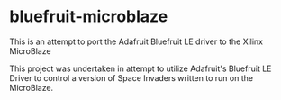 # bluefruit-microblaze
This is an attempt to port the Adafruit Bluefruit LE driver to the Xilinx MicroBlaze

This project was undertaken in attempt to utilize Adafruit's Bluefruit LE Driver to control a version of Space Invaders written to run on the MicroBlaze.
